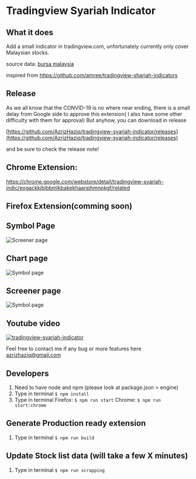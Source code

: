 # Tradingview Syariah Indicator

## What it does
Add a small indicator in tradingview.com, unfortunately currently only cover Malaysian stocks.

source data:
[bursa malaysia](https://www.bursamalaysia.com/market_information/equities_prices?legend%5B%5D=%5BS%5D&sort_by=short_name&sort_dir=asc&page=1)

inspired from
https://github.com/amree/tradingview-shariah-indicators


## Release 
As we all know that the CONVID-19 is no where near ending, there is a small delay from Google side to approve this extension( I also have some other difficulty with them for approval) But anyhow, you can download in release 

[https://github.com/AzrizHaziq/tradingview-syariah-indicator/releases](https://github.com/AzrizHaziq/tradingview-syariah-indicator/releases) 

and be sure to check the release note!


## Chrome Extension:
https://chrome.google.com/webstore/detail/tradingview-syariah-indic/eogackkjbjbbmlkbakekhaanphmnpkgf/related


## Firefox Extension(comming soon)


## Symbol Page
![Screener page](https://github.com/AzrizHaziq/tradingview-syariah-indicator/blob/master/docs/symbol.png?raw=true)

## Chart page
![Symbol page](https://github.com/AzrizHaziq/tradingview-syariah-indicator/blob/master/docs/chart.png?raw=true)

## Screener page
![Symbol page](https://github.com/AzrizHaziq/tradingview-syariah-indicator/blob/master/docs/screener.png?raw=true)

## Youtube video
[![tradingview-syariah-indicator](https://img.youtube.com/vi/4U8mu_5UfUQ/0.jpg)](https://www.youtube.com/watch?v=4U8mu_5UfUQ)

Feel free to contact me if any bug or more features here  
[azrizhaziq@gmail.com](mailto:azrizhaziq@gmail.com)


## Developers
1. Need to have node and npm (please look at package.json > engine)
2. Type in terminal `$ npm install`
3. Type in terminal 
    Firefox: `$ npm run start` 
    Chrome: `$ npm run start:chrome`
   
   
## Generate Production ready extension
1. Type in terminal `$ npm run build`


## Update Stock list data (will take a few X minutes)
1. Type in terminal `$ npm run scrapping`
    
